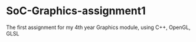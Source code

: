 # SoC-Graphics-assignment1
The first assignment for my 4th year Graphics module, using C++, OpenGL, GLSL
